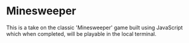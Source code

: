 # Minesweeper
This is a take on the classic 'Minesweeper' game built using JavaScript which when completed, will be playable in the local terminal.
